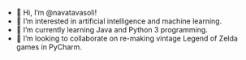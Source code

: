 - 👋 Hi, I’m @navatavasoli!
- 👀 I’m interested in artificial intelligence and machine learning. 
- 🌱 I’m currently learning Java and Python 3 programming.
- 💞️ I’m looking to collaborate on re-making vintage Legend of Zelda games in PyCharm.

<!---
navatavasoli/navatavasoli is a ✨ special ✨ repository because its `README.md` (this file) appears on your GitHub profile.
You can click the Preview link to take a look at your changes.
--->
